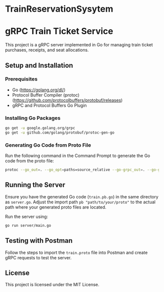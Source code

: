 # TrainReservationSysytem
# gRPC Train Ticket Service

This project is a gRPC server implemented in Go for managing train ticket purchases, receipts, and seat allocations.

## Setup and Installation

### Prerequisites

- Go (https://golang.org/dl/)
- Protocol Buffer Compiler (protoc) (https://github.com/protocolbuffers/protobuf/releases)
- gRPC and Protocol Buffers Go Plugin

### Installing Go Packages

```sh
go get -u google.golang.org/grpc
go get -u github.com/golang/protobuf/protoc-gen-go
```

### Generating Go Code from Proto File

Run the following command in the Command Prompt to generate the Go code from the proto file:

```sh
protoc --go_out=. --go_opt=paths=source_relative --go-grpc_out=. --go-grpc_opt=paths=source_relative proto/train.proto
```

## Running the Server

Ensure you have the generated Go code (`train.pb.go`) in the same directory as `server.go`. Adjust the import path `pb "path/to/your/proto"` to the actual path where your generated proto files are located.

Run the server using:

```sh
go run server/main.go
```

## Testing with Postman

Follow the steps to import the `train.proto` file into Postman and create gRPC requests to test the server.

## License

This project is licensed under the MIT License.